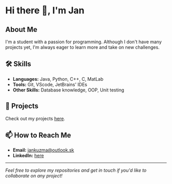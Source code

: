 # Hi there 👋, I'm Jan

## About Me
I'm a student with a passion for programming. Although I don't have many projects yet, I'm always eager to learn more and take on new challenges.

## 🛠️ Skills
- **Languages:** Java, Python, C++, C, MatLab
- **Tools:** Git, VScode, JetBrains' IDEs
- **Other Skills:** Database knowledge, OOP, Unit testing

## 🌟 Projects
Check out my projects [here](https://github.com/KuzmaJn?tab=repositories).

## 📫 How to Reach Me
- **Email:** jankuzma@outlook.sk
- **LinkedIn:** [here](https://www.linkedin.com/in/j%C3%A1n-ku%C5%BEma/)
  
---

*Feel free to explore my repositories and get in touch if you'd like to collaborate on any project!*
